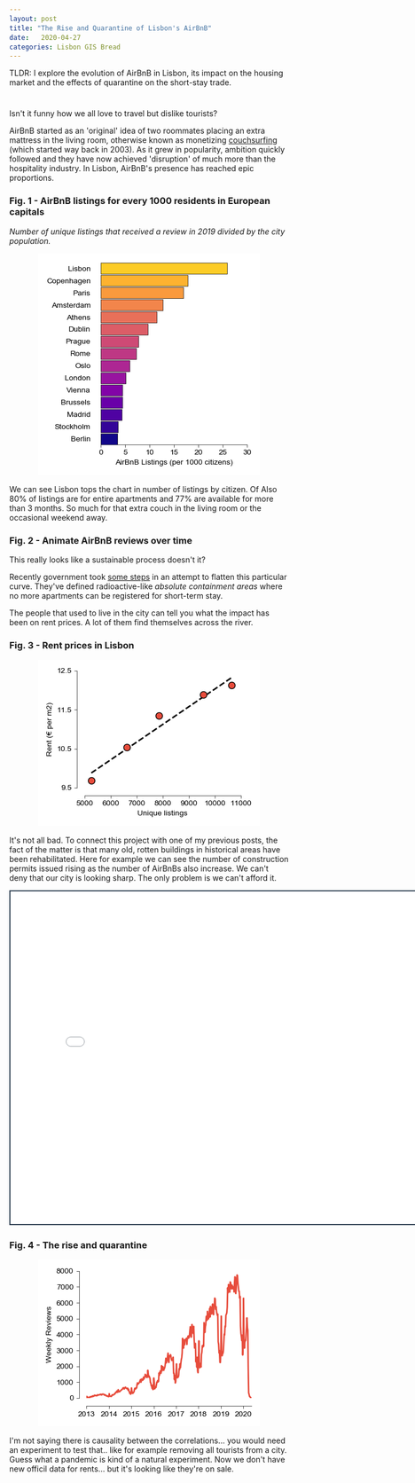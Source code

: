 ```yaml
---
layout: post
title: "The Rise and Quarantine of Lisbon's AirBnB"
date:   2020-04-27
categories: Lisbon GIS Bread
---
```

TLDR: I explore the evolution of AirBnB in Lisbon, its impact on the housing market and the effects of quarantine on the short-stay trade.

<h1 id="posts-label"></h1>

Isn't it funny how we all love to travel but dislike tourists? 

AirBnB started as an 'original' idea of two roommates placing an extra mattress in the living room, otherwise known as monetizing [couchsurfing](https://www.couchsurfing.com/) (which started way back in 2003). As it grew in popularity, ambition quickly followed and they have now achieved 'disruption' of much more than the hospitality industry. In Lisbon, AirBnB's presence has reached epic proportions.

### Fig. 1 - AirBnB listings for every 1000 residents in European capitals

*Number of unique listings that received a review in 2019 divided by the city population.*

<p align="center">
  <img src="/assets/posts/tourism/listings_by_city.png" />
</p>
We can see Lisbon tops the chart in number of listings by citizen. Of Also 80% of listings are for entire apartments and 77% are available for more than 3 months. So much for that extra couch in the living room or the occasional weekend away. 



### Fig. 2 - Animate AirBnB reviews over time



This really looks like a sustainable process doesn't it?

Recently government took [some steps](https://eco.sapo.pt/2019/10/23/lisboa-trava-novos-alojamentos-locais-na-baixa-avenida-da-liberdade-e-almirante-reis/) in an attempt to flatten this particular curve. They've defined radioactive-like *absolute containment areas* where no more apartments can be registered for short-term stay.

The people that used to live in the city can tell you what the impact has been on rent prices. A lot of them find themselves across the river. 



### Fig. 3 - Rent prices in Lisbon

<p align="center">
  <img src="/assets/posts/tourism/linregress.png" />
</p>



It's not all bad. To connect this project with one of my previous posts, the fact of the matter is that many old, rotten buildings in historical areas have been rehabilitated. Here for example we can see the number of construction permits issued rising as the number of AirBnBs also increase. We can't deny that our city is looking sharp. The only problem is we can't afford it.



<iframe src="kepler-map.html" style="border:2px #2c3e50 solid;" name="map" scrolling="no" frameborder="1" marginheight="0px" marginwidth="0px" height="600px" width="800px" allowfullscreen></iframe>



### Fig. 4 - The rise and quarantine

<p align="center">
  <img src="/assets/posts/tourism/weekly_reviews.png" />
</p>
I'm not saying there is causality between the correlations... you would need an experiment to test that.. like for example removing all tourists from a city. Guess what a pandemic is kind of a natural experiment. Now we don't have new officil data for rents... but it's looking like they're on sale.

